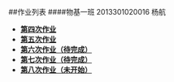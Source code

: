 
##作业列表
####物基一班  2013301020016 杨航
* [**第四次作业**](https://github.com/PatYoung/computationalphysics_N2013301020016/blob/master/01.md)
*  [**第五次作业**](https://github.com/PatYoung/computationalphysics_N2013301020016/blob/master/02.md)
*  [**第六次作业（待完成）**](https://github.com/PatYoung/computationalphysics_N2013301020016/blob/master/03.md)
*  [**第七次作业（待完成）**](https://github.com/PatYoung/computationalphysics_N2013301020016/blob/master/04.md)
*  [**第八次作业（未开始）**](https://github.com/PatYoung/computationalphysics_N2013301020016/blob/master/06.md)

